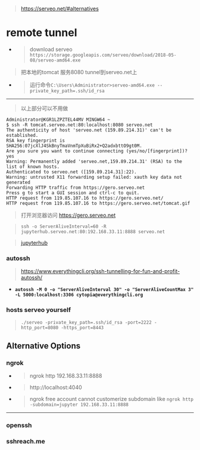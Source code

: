 > https://serveo.net/#alternatives
# remote tunnel 
- > download serveo `https://storage.googleapis.com/serveo/download/2018-05-08/serveo-amd64.exe`
> 把本地的tomcat 服务8080 tunnel到serveo.net上

- > 运行命令`C:\Users\Administrator>serveo-amd64.exe --private_key_path=.ssh/id_rsa` 
------------
> 以上部分可以不用做
```shell
Administrator@KGR1LZPZTEL44MV MINGW64 ~
$ ssh -R tomcat.serveo.net:80:localhost:8080 serveo.net
The authenticity of host 'serveo.net (159.89.214.31)' can't be established.
RSA key fingerprint is SHA256:07jcXlJ4SkBnyTmaVnmTpXuBiRx2+Q2adxbttO9gt0M.
Are you sure you want to continue connecting (yes/no/[fingerprint])? yes
Warning: Permanently added 'serveo.net,159.89.214.31' (RSA) to the list of known hosts.
Authenticated to serveo.net ([159.89.214.31]:22).
Warning: untrusted X11 forwarding setup failed: xauth key data not generated
Forwarding HTTP traffic from https://gero.serveo.net
Press g to start a GUI session and ctrl-c to quit.
HTTP request from 119.85.107.16 to https://gero.serveo.net/
HTTP request from 119.85.107.16 to https://gero.serveo.net/tomcat.gif
````
> 打开浏览器访问 https://gero.serveo.net

> `ssh -o ServerAliveInterval=60 -R jupyterhub.serveo.net:80:192.168.33.11:8888 serveo.net`

> [jupyterhub](https://jupyterhub.serveo.net)


### autossh
> https://www.everythingcli.org/ssh-tunnelling-for-fun-and-profit-autossh/
- **`autossh -M 0 -o "ServerAliveInterval 30" -o "ServerAliveCountMax 3" -L 5000:localhost:3306 cytopia@everythingcli.org`**

### hosts serveo  yourself
> `./serveo -private_key_path=.ssh/id_rsa -port=2222 -http_port=8080 -https_port=8443 `


## Alternative Options

### ngrok
- > ngrok http 192.168.33.11:8888
- > http://localhost:4040
- > ngrok free account cannot customerize subdomain like `ngrok http -subdomain=jupyter 192.168.33.11:8888` 
----

### openssh

### sshreach.me